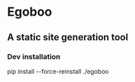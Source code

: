# Egoboo
## A static site generation tool

### Dev installation
pip install --force-reinstall ./egoboo